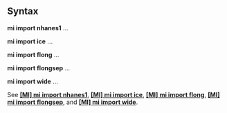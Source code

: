 ## Syntax

**mi import nhanes1** ...

**mi import ice** ...

**mi import flong** ...

**mi import flongsep** ...

**mi import wide** ...

See
**[<strong>[MI] mi import nhanes1</strong>](http://www.stata.com/help.cgi?mi_import_nhanes1)**,
**[<strong>[MI] mi import ice</strong>](http://www.stata.com/help.cgi?mi_import_ice)**,
**[<strong>[MI] mi import flong</strong>](http://www.stata.com/help.cgi?mi_import_flong)**,
**[<strong>[MI] mi import flongsep</strong>](http://www.stata.com/help.cgi?mi_import_flongsep)**,
and
**[<strong>[MI] mi import wide</strong>](http://www.stata.com/help.cgi?mi_import_wide)**.
